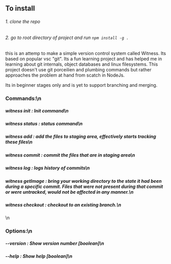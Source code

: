 ## To install
###### 1. clone the repo
###### 2. go to root directory of project and run `npm install -g .`


this is an attemp to make a simple version control system called Witness.
Its based on popular vsc "git". Its a fun learning project and has helped me in learning about git internals, object databases and linux filesystems.
This project doesn't use git porceilien and plumbing commands but rather approaches the problem at hand from scatch in NodeJs.

Its in beginner stages only and is yet to support branching and merging.


### Commands:\n
 ##### witness init :     Init command\n
 ##### witness status :   status command\n
 ##### witness add :      add the files to staging area, effectively starts tracking these files\n
 ##### witness commit :   commit the files that are in staging area\n
 ##### witness log :      logs history of commits\n
 ##### witness getImage : bring your working directory to the state it had been during a specific commit. Files that were not present during that commit or were untracked, would not be affected in any manner.\n
 ##### witness checkout : checkout to an existing branch.\n
\n
### Options:\n
##### --version  : Show version number                                       [boolean]\n
##### --help    : Show help                                                 [boolean]\n